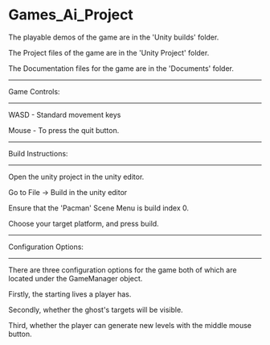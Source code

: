 # Games_Ai_Project

The playable demos of the game are in the 'Unity builds' folder.

The Project files of the game are in the 'Unity Project' folder.

The Documentation files for the game are in the 'Documents' folder.

_______________
Game Controls:
_______________

WASD  - Standard movement keys

Mouse  - To press the quit button.

_______________
Build Instructions:
_______________

Open the unity project in the unity editor.

Go to File -> Build in the unity editor

Ensure that the 'Pacman' Scene Menu is build index 0.

Choose your target platform, and press build.

_______________
Configuration Options:
_______________

There are three configuration options for the game both of which are located under the GameManager object.

Firstly, the starting lives a player has.

Secondly, whether the ghost's targets will be visible. 

Third, whether the player can generate new levels with the middle mouse button.
